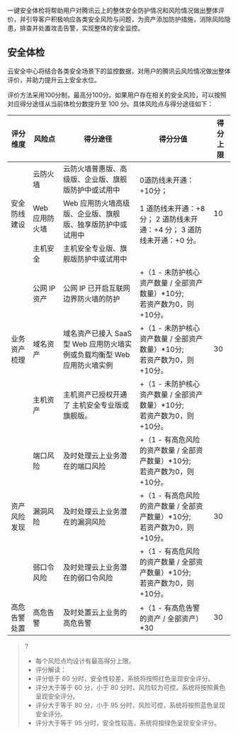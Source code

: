 一键安全体检将帮助用户对腾讯云上的整体安全防护情况和风险情况做出整体评价，并引导客户积极响应各类安全风险与问题，为资产添加防护措施，消除风险隐患，排查并处置攻击告警，实现整体的安全监控。

## 安全体检

云安全中心将结合各类安全场景下的监控数据，对用户的腾讯云风险情况做出整体评价，并助力提升云上安全水位。

评价方法采用100分制，最高分100分。如果用户存在相关的安全风险，可以按照对应得分途径从当前体检分数提升至 100 分。具体风险点与得分途径如下：

<table>
<thead>
<tr>
<th>评分维度</th>
<th>风险点</th>
<th>得分途径</th>
<th>得分分值</th>
<th>得分上限</th>
</tr>
</thead>
<tbody>
<tr>
<td rowspan=3>安全防线建设</td>
<td>云防火墙</td>
<td>云防火墙普惠版、高级版、企业版、旗舰版防护中或试用中</td>
<td rowspan=3>0道防线未开通：+10分；

1 道防线未开通：+8 分；
2 道防线未开通：+4 分；
3 道防线未开通：+0 分。

</td>
<td rowspan=3>10</td>
</tr>
<tr>
 <td>Web 应用防火墙</td>
<td>Web 应用防火墙高级版、企业版、旗舰版、独享版防护中或试用中</td>
 </tr>
<tr>
 <td>主机安全</td>
<td>主机安全专业版、旗舰版防护中或试用中</td>
 </tr>
<tr>
<td rowspan=3>业务资产梳理</td>
<td>公网 IP 资产</td>
<td>公网 IP 已开启互联网边界防火墙的防护</td>
<td>+（1 - 未防护核心资产数量 / 全部资产数量）*10分;<br>若资产数为0，则+10分。</td>
<td rowspan=3>30</td>
 </tr>
 <tr>
     <td>域名资产</td>
    <td>域名资产已接入 SaaS 型 Web 应用防火墙实例或负载均衡型 Web 应用防火墙实例</td>
    <td>+（1 - 未防护核心资产数量 / 全部资产数量）*10分; <br>若资产数为0，则+10分。</td>
     </tr>
    <tr>
        <td>主机资产</td>
        <td>主机资产已授权开通了 主机安全专业版或旗舰版。</td>
        <td>+（1 - 未防护核心资产数量 / 全部资产数量）*10分; <br>若资产数为0，则+10分。</td>
</tr>
<tr>
    <td rowspan=3>资产风险发现</td>
    <td>端口风险</td>
    <td>及时处理云上业务潜在的端口风险</td>
    <td>+（1 - 有高危风险的资产数量 / 全部资产数量）*10分;<br>若资产数为0，则+10分。</td>
    <td rowspan=3>30</td>
    </tr>
    <tr>
        <td>漏洞风险</td>
        <td>及时处理云上业务潜在的漏洞风险</td>
        <td>+（1 - 有高危风险的资产数量 / 全部资产数量）*10分;<br>若资产数为0，则+10分。</td>
     </tr>
    <tr>
        <td>弱口令风险</td>
    <td>及时处理云上业务潜在的弱口令风险</td>
    <td>+（1 - 有高危风险的资产数量 / 全部资产数量）*10分;<br>若资产数为0，则+10分。</td>
</tr>
<tr>
<td>高危告警处置</td>
<td>高危告警</td>
<td>及时处置云上业务的高危告警</td>
<td>+（1 - 有高危告警的资产 / 全部资产）*30</td>
<td>30</td>
</tr>
</tbody></table>

> ?
>
> - 每个风险点均设计有最高得分上限。
> - 评分解读：
>  - 评分低于 60 分时，安全性较差，系统将按照红色呈现安全评分。
>  - 评分大于等于 60 分，小于 80 分时，风险较为可控，系统将按照黄色呈现安全评分。
>  - 评分大于等于 80 分，小于 95 分时，风险可控，系统将按照蓝色呈现安全评分。
>  - 评分大于等于 95 分时，安全性较高，系统将按绿色呈现安全评分。
